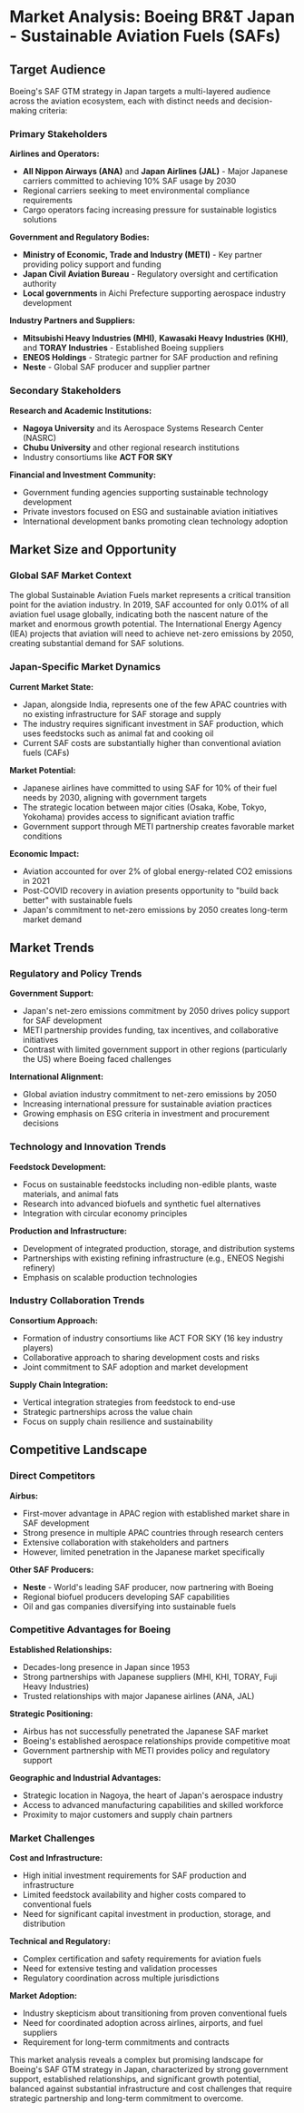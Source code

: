 # Market Analysis: Boeing BR&T Japan - Sustainable Aviation Fuels (SAFs)

## Target Audience

Boeing's SAF GTM strategy in Japan targets a multi-layered audience across the aviation ecosystem, each with distinct needs and decision-making criteria:

### Primary Stakeholders

**Airlines and Operators:**
- **All Nippon Airways (ANA)** and **Japan Airlines (JAL)** - Major Japanese carriers committed to achieving 10% SAF usage by 2030
- Regional carriers seeking to meet environmental compliance requirements
- Cargo operators facing increasing pressure for sustainable logistics solutions

**Government and Regulatory Bodies:**
- **Ministry of Economic, Trade and Industry (METI)** - Key partner providing policy support and funding
- **Japan Civil Aviation Bureau** - Regulatory oversight and certification authority
- **Local governments** in Aichi Prefecture supporting aerospace industry development

**Industry Partners and Suppliers:**
- **Mitsubishi Heavy Industries (MHI)**, **Kawasaki Heavy Industries (KHI)**, and **TORAY Industries** - Established Boeing suppliers
- **ENEOS Holdings** - Strategic partner for SAF production and refining
- **Neste** - Global SAF producer and supplier partner

### Secondary Stakeholders

**Research and Academic Institutions:**
- **Nagoya University** and its Aerospace Systems Research Center (NASRC)
- **Chubu University** and other regional research institutions
- Industry consortiums like **ACT FOR SKY**

**Financial and Investment Community:**
- Government funding agencies supporting sustainable technology development
- Private investors focused on ESG and sustainable aviation initiatives
- International development banks promoting clean technology adoption

## Market Size and Opportunity

### Global SAF Market Context
The global Sustainable Aviation Fuels market represents a critical transition point for the aviation industry. In 2019, SAF accounted for only 0.01% of all aviation fuel usage globally, indicating both the nascent nature of the market and enormous growth potential. The International Energy Agency (IEA) projects that aviation will need to achieve net-zero emissions by 2050, creating substantial demand for SAF solutions.

### Japan-Specific Market Dynamics
**Current Market State:**
- Japan, alongside India, represents one of the few APAC countries with no existing infrastructure for SAF storage and supply
- The industry requires significant investment in SAF production, which uses feedstocks such as animal fat and cooking oil
- Current SAF costs are substantially higher than conventional aviation fuels (CAFs)

**Market Potential:**
- Japanese airlines have committed to using SAF for 10% of their fuel needs by 2030, aligning with government targets
- The strategic location between major cities (Osaka, Kobe, Tokyo, Yokohama) provides access to significant aviation traffic
- Government support through METI partnership creates favorable market conditions

**Economic Impact:**
- Aviation accounted for over 2% of global energy-related CO2 emissions in 2021
- Post-COVID recovery in aviation presents opportunity to "build back better" with sustainable fuels
- Japan's commitment to net-zero emissions by 2050 creates long-term market demand

## Market Trends

### Regulatory and Policy Trends
**Government Support:**
- Japan's net-zero emissions commitment by 2050 drives policy support for SAF development
- METI partnership provides funding, tax incentives, and collaborative initiatives
- Contrast with limited government support in other regions (particularly the US) where Boeing faced challenges

**International Alignment:**
- Global aviation industry commitment to net-zero emissions by 2050
- Increasing international pressure for sustainable aviation practices
- Growing emphasis on ESG criteria in investment and procurement decisions

### Technology and Innovation Trends
**Feedstock Development:**
- Focus on sustainable feedstocks including non-edible plants, waste materials, and animal fats
- Research into advanced biofuels and synthetic fuel alternatives
- Integration with circular economy principles

**Production and Infrastructure:**
- Development of integrated production, storage, and distribution systems
- Partnerships with existing refining infrastructure (e.g., ENEOS Negishi refinery)
- Emphasis on scalable production technologies

### Industry Collaboration Trends
**Consortium Approach:**
- Formation of industry consortiums like ACT FOR SKY (16 key industry players)
- Collaborative approach to sharing development costs and risks
- Joint commitment to SAF adoption and market development

**Supply Chain Integration:**
- Vertical integration strategies from feedstock to end-use
- Strategic partnerships across the value chain
- Focus on supply chain resilience and sustainability

## Competitive Landscape

### Direct Competitors
**Airbus:**
- First-mover advantage in APAC region with established market share in SAF development
- Strong presence in multiple APAC countries through research centers
- Extensive collaboration with stakeholders and partners
- However, limited penetration in the Japanese market specifically

**Other SAF Producers:**
- **Neste** - World's leading SAF producer, now partnering with Boeing
- Regional biofuel producers developing SAF capabilities
- Oil and gas companies diversifying into sustainable fuels

### Competitive Advantages for Boeing
**Established Relationships:**
- Decades-long presence in Japan since 1953
- Strong partnerships with Japanese suppliers (MHI, KHI, TORAY, Fuji Heavy Industries)
- Trusted relationships with major Japanese airlines (ANA, JAL)

**Strategic Positioning:**
- Airbus has not successfully penetrated the Japanese SAF market
- Boeing's established aerospace relationships provide competitive moat
- Government partnership with METI provides policy and regulatory support

**Geographic and Industrial Advantages:**
- Strategic location in Nagoya, the heart of Japan's aerospace industry
- Access to advanced manufacturing capabilities and skilled workforce
- Proximity to major customers and supply chain partners

### Market Challenges
**Cost and Infrastructure:**
- High initial investment requirements for SAF production and infrastructure
- Limited feedstock availability and higher costs compared to conventional fuels
- Need for significant capital investment in production, storage, and distribution

**Technical and Regulatory:**
- Complex certification and safety requirements for aviation fuels
- Need for extensive testing and validation processes
- Regulatory coordination across multiple jurisdictions

**Market Adoption:**
- Industry skepticism about transitioning from proven conventional fuels
- Need for coordinated adoption across airlines, airports, and fuel suppliers
- Requirement for long-term commitments and contracts

This market analysis reveals a complex but promising landscape for Boeing's SAF GTM strategy in Japan, characterized by strong government support, established relationships, and significant growth potential, balanced against substantial infrastructure and cost challenges that require strategic partnership and long-term commitment to overcome.

